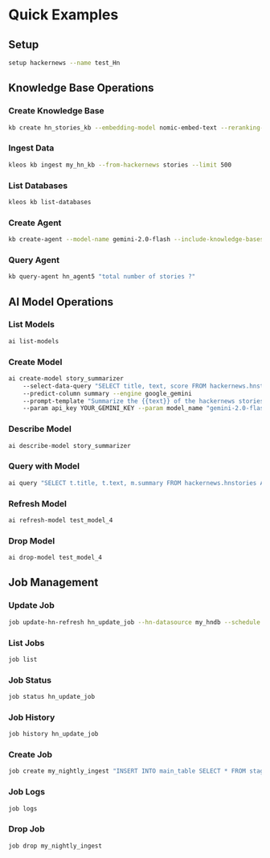 # Quick Examples

## Setup
```bash
setup hackernews --name test_Hn
```

## Knowledge Base Operations

### Create Knowledge Base
```bash
kb create hn_stories_kb --embedding-model nomic-embed-text --reranking-provider ollama --reranking-model gemma3 --content-columns 'title,text' --metadata-columns 'id,by,score,time' --id-column id
```

### Ingest Data
```bash
kleos kb ingest my_hn_kb --from-hackernews stories --limit 500
```

### List Databases
```bash
kleos kb list-databases
```

### Create Agent
```bash
kb create-agent --model-name gemini-2.0-flash --include-knowledge-bases ["hn_kb_test"] --google-api-key "YOUR_GEMINI_API_KEY" --include-tables ["hackernews.hnstories"] --prompt-template "You are a wise scholar who knows everything about the current YC hackernews"
```

### Query Agent
```bash
kb query-agent hn_agent5 "total number of stories ?"
```

## AI Model Operations

### List Models
```bash
ai list-models
```

### Create Model
```bash
ai create-model story_summarizer
    --select-data-query "SELECT title, text, score FROM hackernews.hnstories" 
    --predict-column summary --engine google_gemini
    --prompt-template "Summarize the {{text}} of the hackernews stories, with {{title}}, {{score}} and explain in short passage." 
    --param api_key YOUR_GEMINI_KEY --param model_name "gemini-2.0-flash"
```

### Describe Model
```bash
ai describe-model story_summarizer
```

### Query with Model
```bash
ai query "SELECT t.title, t.text, m.summary FROM hackernews.hnstories AS t JOIN mindsdb.test_model_4 AS m WHERE t.score > 100 LIMIT 2"
```

### Refresh Model
```bash
ai refresh-model test_model_4
```

### Drop Model
```bash
ai drop-model test_model_4
```

## Job Management

### Update Job
```bash
job update-hn-refresh hn_update_job --hn-datasource my_hndb --schedule "EVERY 1 day"
```

### List Jobs
```bash
job list
```

### Job Status
```bash
job status hn_update_job
```

### Job History
```bash
job history hn_update_job
```

### Create Job
```bash
job create my_nightly_ingest "INSERT INTO main_table SELECT * FROM staging_table WHERE date = CURRENT_DATE; DELETE FROM staging_table;" --schedule "EVERY 1 day"
```

### Job Logs
```bash
job logs
```

### Drop Job
```bash
job drop my_nightly_ingest
```